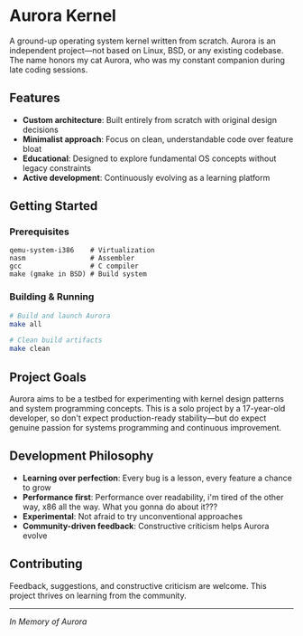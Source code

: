 # Aurora Kernel

A ground-up operating system kernel written from scratch. Aurora is an independent project—not based on Linux, BSD, or any existing codebase. The name honors my cat Aurora, who was my constant companion during late coding sessions.

## Features

- **Custom architecture**: Built entirely from scratch with original design decisions
- **Minimalist approach**: Focus on clean, understandable code over feature bloat  
- **Educational**: Designed to explore fundamental OS concepts without legacy constraints
- **Active development**: Continuously evolving as a learning platform

## Getting Started

### Prerequisites
```
qemu-system-i386    # Virtualization
nasm                # Assembler
gcc                 # C compiler  
make (gmake in BSD) # Build system
```

### Building & Running
```bash
# Build and launch Aurora
make all

# Clean build artifacts
make clean
```

## Project Goals

Aurora aims to be a testbed for experimenting with kernel design patterns and system programming concepts. This is a solo project by a 17-year-old developer, so don't expect production-ready stability—but do expect genuine passion for systems programming and continuous improvement.

## Development Philosophy

- **Learning over perfection**: Every bug is a lesson, every feature a chance to grow
- **Performance first**: Performance over readability, i'm tired of the other way, x86 all the way. What you gonna do about it???
- **Experimental**: Not afraid to try unconventional approaches
- **Community-driven feedback**: Constructive criticism helps Aurora evolve

## Contributing

Feedback, suggestions, and constructive criticism are welcome. This project thrives on learning from the community.

---

*In Memory of Aurora*
